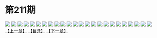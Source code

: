 # 第211期
![](https://mao.mhtupian.com/uploads/img/7563/160899/001.jpg)
![](https://mao.mhtupian.com/uploads/img/7563/160899/002.jpg)
![](https://mao.mhtupian.com/uploads/img/7563/160899/003.jpg)
![](https://mao.mhtupian.com/uploads/img/7563/160899/004.jpg)
![](https://mao.mhtupian.com/uploads/img/7563/160899/005.jpg)
![](https://mao.mhtupian.com/uploads/img/7563/160899/006.jpg)
![](https://mao.mhtupian.com/uploads/img/7563/160899/007.jpg)
![](https://mao.mhtupian.com/uploads/img/7563/160899/008.jpg)
![](https://mao.mhtupian.com/uploads/img/7563/160899/009.jpg)
![](https://mao.mhtupian.com/uploads/img/7563/160899/010.jpg)
![](https://mao.mhtupian.com/uploads/img/7563/160899/011.jpg)
![](https://mao.mhtupian.com/uploads/img/7563/160899/012.jpg)
![](https://mao.mhtupian.com/uploads/img/7563/160899/013.jpg)
![](https://mao.mhtupian.com/uploads/img/7563/160899/014.jpg)
![](https://mao.mhtupian.com/uploads/img/7563/160899/015.jpg)
![](https://mao.mhtupian.com/uploads/img/7563/160899/016.jpg)
![](https://mao.mhtupian.com/uploads/img/7563/160899/017.jpg)
![](https://mao.mhtupian.com/uploads/img/7563/160899/018.jpg)
![](https://mao.mhtupian.com/uploads/img/7563/160899/019.jpg)
![](https://mao.mhtupian.com/uploads/img/7563/160899/020.jpg)
![](https://mao.mhtupian.com/uploads/img/7563/160899/021.jpg)
![](https://mao.mhtupian.com/uploads/img/7563/160899/022.jpg)
![](https://mao.mhtupian.com/uploads/img/7563/160899/023.jpg)
![](https://mao.mhtupian.com/uploads/img/7563/160899/024.jpg)
[【上一章】](./71.md)
[【目录】](./README.md)
[【下一章】](./73.md)
